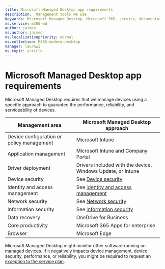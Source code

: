 ```yaml
---
title: Microsoft Managed Desktop app requirements 
description:  Management tools we use
keywords: Microsoft Managed Desktop, Microsoft 365, service, documentation
ms.service: m365-md
author: jaimeo
ms.author: jaimeo
ms.localizationpriority: normal
ms.collection: M365-modern-desktop
manager: laurawi
ms.topic: article
---
```


# Microsoft Managed Desktop app requirements

<!--This topic is the target for aka.ms/app-req. This is aka link is used from EA agreement for MMD. do not delete.-->

<!--Application addendum -->
 
Microsoft Managed Desktop requires that we manage devices using a specific approach to guarantee the performance, reliability, and serviceability of devices.


|Management area  |Microsoft Managed Desktop approach  |
|---------|---------|
|Device configuration or policy management     |  Microsoft Intune       |
|Application management     | Microsoft Intune and Company Portal        |
|Driver deployment     |  Drivers included with the device, Windows Update, or Intune       |
|Device security     | See [Device security](security.md#device-security)      |
|Identity and access management     | See [Identity and access management](security.md#identity-and-access-management)        |
|Network security     | See [Network security](security.md#network-security)        |
|Information security     |  See [Information security](security.md#information-security)       |
|Data recovery     | OneDrive for Business        |
|Core productivity     | Microsoft 365 Apps for enterprise    |
|Browser     | Microsoft Edge        |




Microsoft Managed Desktop might monitor other software running on managed devices. If it negatively impacts device management, device security, performance, or reliability, you might be required to request an [exception to the service plan](customizing.md).
